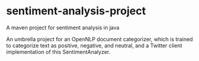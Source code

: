 # sentiment-analysis-project
A maven project for sentiment analysis in java

An umbrella project for an OpenNLP document categorizer, which is trained to categorize text as positive, negative, and neutral,
and a Twitter client implementation of this SentimentAnalyzer.
